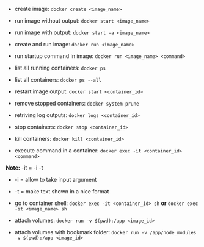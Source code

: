 - create image: `docker create <image_name>`
- run image without output: `docker start <image_name>`
- run image with output: `docker start -a <image_name>`
- create and run image: `docker run <image_name>`

- run startup command in image: `docker run <image_name> <command>` 

- list all running containers:  `docker ps`
- list all containers:  `docker ps --all`

- restart image output: `docker start <container_id>`

- remove stopped containers: `docker system prune`
- retriving log outputs: `docker logs <container_id>`
- stop containers: `docker stop <container_id>`
- kill containers: `docker kill <container_id>` 
- execute command in a container: `docker exec -it <container_id> <command>`

**Note:** -it = -i -t 
- -i = allow to take input argument
- -t = make text shown in a nice format

- go to container shell: `docker exec -it <container_id> sh` **or** `docker exec -it <image_name> sh` 

- attach volumes: `docker run -v $(pwd):/app <image_id>`

- attach volumes with bookmark folder: `docker run -v /app/node_modules -v $(pwd):/app <image_id>`

